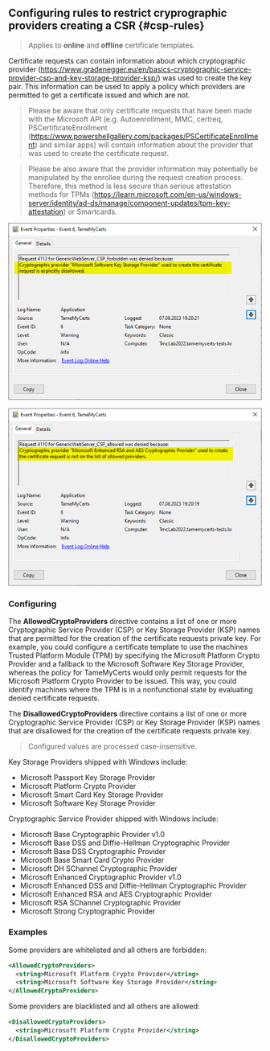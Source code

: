 ## Configuring rules to restrict cryprographic providers creating a CSR {#csp-rules}

> Applies to **online** and **offline** certificate templates.

Certificate requests can contain information about which cryptographic provider (<https://www.gradenegger.eu/en/basics-cryptographic-service-provider-csp-and-key-storage-provider-ksp/>) was used to create the key pair. This information can be used to apply a policy which providers are permitted to get a certificate issued and which are not.

> Please be aware that only certificate requests that have been made with the Microsoft API (e.g. Autoenrollment, MMC, certreq, PSCertificateEnrollment (<https://www.powershellgallery.com/packages/PSCertificateEnrollment>) and similar apps) will contain information about the provider that was used to create the certificate request.

> Please be also aware that the provider information may potentially be manipulated by the enrollee during the request creation process. Therefore, this method is less secure than serious attestation methods for TPMs (<https://learn.microsoft.com/en-us/windows-server/identity/ad-ds/manage/component-updates/tpm-key-attestation>) or Smartcards.

![A certificate request using a disallowed cryprographic provider was denied by TameMyCerts](resources/csp-rules1.png)

![A certificate request using a cryprographic provider that is not whitelisted was denied by TameMyCerts](resources/csp-rules2.png)

### Configuring

The **AllowedCryptoProviders** directive contains a list of one or more Cryptographic Service Provider (CSP) or Key Storage Provider (KSP) names that are permitted for the creation of the certificate requests private key. For example, you could configure a certificate template to use the machines Trusted Platform Module (TPM) by specifying the Microsoft Platform Crypto Provider and a fallback to the Microsoft Software Key Storage Provider, whereas the policy for TameMyCerts would only permit requests for the Microsoft Platform Crypto Provider to be issued. This way, you could identify machines where the TPM is in a nonfunctional state by evaluating denied certificate requests.

The **DisallowedCryptoProviders** directive contains a list of one or more Cryptographic Service Provider (CSP) or Key Storage Provider (KSP) names that are disallowed for the creation of the certificate requests private key.

> Configured values are processed case-insensitive.

Key Storage Providers shipped with Windows include:

- Microsoft Passport Key Storage Provider
- Microsoft Platform Crypto Provider
- Microsoft Smart Card Key Storage Provider
- Microsoft Software Key Storage Provider

Cryptographic Service Provider shipped with Windows include:

- Microsoft Base Cryptographic Provider v1.0
- Microsoft Base DSS and Diffie-Hellman Cryptographic Provider
- Microsoft Base DSS Cryptographic Provider
- Microsoft Base Smart Card Crypto Provider
- Microsoft DH SChannel Cryptographic Provider
- Microsoft Enhanced Cryptographic Provider v1.0
- Microsoft Enhanced DSS and Diffie-Hellman Cryptographic Provider
- Microsoft Enhanced RSA and AES Cryptographic Provider
- Microsoft RSA SChannel Cryptographic Provider
- Microsoft Strong Cryptographic Provider

### Examples

Some providers are whitelisted and all others are forbidden:

```xml
<AllowedCryptoProviders>
  <string>Microsoft Platform Crypto Provider</string>
  <string>Microsoft Software Key Storage Provider</string>
</AllowedCryptoProviders>
```

Some providers are blacklisted and all others are allowed:

```xml
<DisallowedCryptoProviders>
  <string>Microsoft Platform Crypto Provider</string>
</DisallowedCryptoProviders>
```